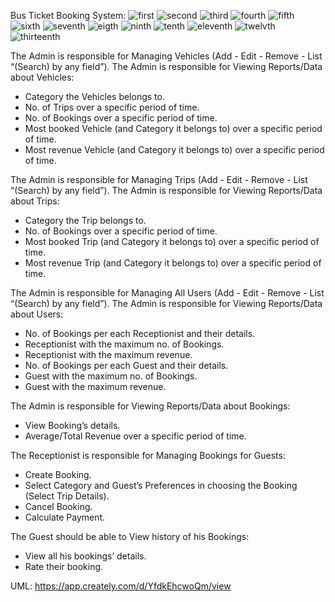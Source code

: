 Bus Ticket Booking System:
![first](https://github.com/janaghoniem/Bus-Ticket-Booking-System/assets/121458456/2a823a1e-8f80-4864-8abb-18def6895b19)
![second](https://github.com/janaghoniem/Bus-Ticket-Booking-System/assets/121458456/a831ca76-e15b-4f33-8009-b575032d3ebc)
![third](https://github.com/janaghoniem/Bus-Ticket-Booking-System/assets/121458456/08346c6d-d7e2-4bb5-9a44-bf213562074e)
![fourth](https://github.com/janaghoniem/Bus-Ticket-Booking-System/assets/121458456/82eca843-9c20-48d0-a166-d8722feae426)
![fifth](https://github.com/janaghoniem/Bus-Ticket-Booking-System/assets/121458456/9b1371e5-4ea4-4395-9fa0-b3f7ea4baae9)
![sixth](https://github.com/janaghoniem/Bus-Ticket-Booking-System/assets/121458456/54733d44-ead3-4b23-9e22-754ea1c8d1ce)
![seventh](https://github.com/janaghoniem/Bus-Ticket-Booking-System/assets/121458456/f94c2c07-e51e-40d3-be3d-73a6b2bbfb6d)
![eigth](https://github.com/janaghoniem/Bus-Ticket-Booking-System/assets/121458456/d3bd11bd-00d8-433f-8bc2-f448e21dacc4)
![ninth](https://github.com/janaghoniem/Bus-Ticket-Booking-System/assets/121458456/acd0ffc5-2285-4f1e-a005-c776eab8af72)
![tenth](https://github.com/janaghoniem/Bus-Ticket-Booking-System/assets/121458456/a38e6035-109d-49e0-9c81-c5eb7842c14b)
![eleventh](https://github.com/janaghoniem/Bus-Ticket-Booking-System/assets/121458456/45a298a0-a21e-4ee1-8cdb-602c9a23e996)
![twelvth](https://github.com/janaghoniem/Bus-Ticket-Booking-System/assets/121458456/d0e297a3-1ff1-41af-9282-45edab3cabb9)
![thirteenth](https://github.com/janaghoniem/Bus-Ticket-Booking-System/assets/121458456/fb4f5ffd-0f08-4def-abb1-2eaac80c8d9b)

The Admin is responsible for Managing Vehicles (Add - Edit - Remove - List “(Search) by any field”).
The Admin is responsible for Viewing Reports/Data about Vehicles:
 - Category the Vehicles belongs to.
 - No. of Trips over a specific period of time.
 - No. of Bookings over a specific period of time.
 - Most booked Vehicle (and Category it belongs to) over a specific period of time.
 - Most revenue Vehicle (and Category it belongs to) over a specific period of time.
   
The Admin is responsible for Managing Trips (Add - Edit - Remove - List “(Search) by any field”).
The Admin is responsible for Viewing Reports/Data about Trips:
 - Category the Trip belongs to.
 - No. of Bookings over a specific period of time.
 - Most booked Trip (and Category it belongs to) over a specific period of time.
 - Most revenue Trip (and Category it belongs to) over a specific period of time.
   
The Admin is responsible for Managing All Users (Add - Edit - Remove - List “(Search) by any field”).
The Admin is responsible for Viewing Reports/Data about Users:
 - No. of Bookings per each Receptionist and their details.
 - Receptionist with the maximum no. of Bookings.
 - Receptionist with the maximum revenue.
 - No. of Bookings per each Guest and their details.
 - Guest with the maximum no. of Bookings.
 - Guest with the maximum revenue.
   
The Admin is responsible for Viewing Reports/Data about Bookings:
 - View Booking’s details.
 - Average/Total Revenue over a specific period of time.
   
The Receptionist is responsible for Managing Bookings for Guests:
 - Create Booking.
 - Select Category and Guest’s Preferences in choosing the Booking (Select Trip Details).
 - Cancel Booking.
 - Calculate Payment.
   
The Guest should be able to View history of his Bookings:
 - View all his bookings’ details.
 - Rate their booking.

UML: https://app.creately.com/d/YfdkEhcwoQm/view
